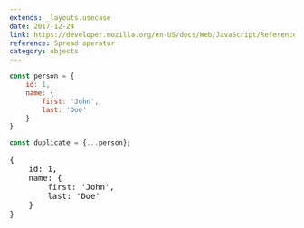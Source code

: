 ```yaml
---
extends: _layouts.usecase
date: 2017-12-24
link: https://developer.mozilla.org/en-US/docs/Web/JavaScript/Reference/Operators/Spread_operator
reference: Spread operator
category: objects
---
```



```javascript
const person = {
    id: 1,
    name: {
        first: 'John',
        last: 'Doe'
    }
}

const duplicate = {...person};
```
<pre class="output">
{
    id: 1,
    name: {
        first: 'John',
        last: 'Doe'
    }
}
</pre>
